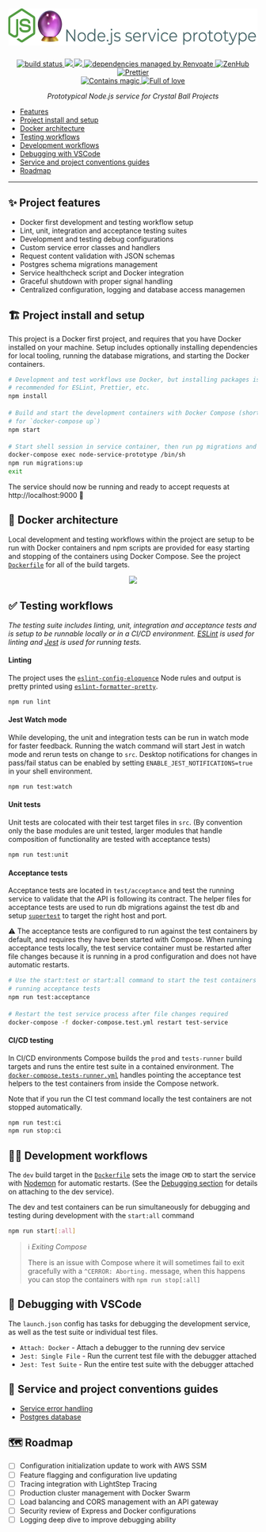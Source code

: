 <h1 align="right">
  <img height=75 src="./docs/assets/readme-header.png" alt="Node.js service prototype">
</h1>

<div align="center">
<!-- prettier-ignore-start -->
  <!-- <a href="https://www.npmjs.com/package/node-service-prototype" target="_blank" rel="noopener noreferrer">
    <img src="https://img.shields.io/npm/v/node-service-prototype.svg" alt="current version" />
  </a> -->
  <a href="https://travis-ci.com/crystal-ball/node-service-prototype" target="_blank" rel="noopener noreferrer">
    <img src="https://travis-ci.com/crystal-ball/node-service-prototype.svg?branch=master" alt="build status" />
  </a>
  <a href="https://codeclimate.com/github/crystal-ball/node-service-prototype/maintainability">
    <img src="https://api.codeclimate.com/v1/badges/01f7c050a41ab4459a31/maintainability" />
  </a>
  <a href="https://codeclimate.com/github/crystal-ball/node-service-prototype/test_coverage">
    <img src="https://api.codeclimate.com/v1/badges/01f7c050a41ab4459a31/test_coverage" />
  </a>
  <a href="https://renovatebot.com/" target="_blank" rel="noopener noreferrer">
    <img src="https://img.shields.io/badge/Renovate-enabled-32c3c2.svg" alt="dependencies managed by Renvoate" />
  </a>
  <a href="https://github.com/crystal-ball/node-service-prototype#zenhub" target="_blank" rel="noopener noreferrer">
    <img src="https://img.shields.io/badge/Shipping_faster_with-ZenHub-5e60ba.svg?style=flat-square" alt="ZenHub" />
  </a>
  <a href="https://prettier.io/" target="_blank" rel="noopener noreferrer">
    <img src="https://img.shields.io/badge/styled_with-prettier-ff69b4.svg" alt="Prettier" />
  </a>
  <!-- <a href="https://semantic-release.gitbook.io/semantic-release/" target="_blank" rel="noopener noreferrer">
    <img src="https://img.shields.io/badge/%F0%9F%93%A6%F0%9F%9A%80-semantic_release-e10079.svg" alt="managed by semantic release" />
  </a> -->
  <br />
  <a href="https://github.com/crystal-ball" target="_blank" rel="noopener noreferrer">
    <img src="https://img.shields.io/badge/%F0%9F%94%AE%E2%9C%A8-contains_magic-D831D7.svg" alt="Contains magic" />
  </a>
  <a href="https://github.com/crystal-ball/node-service-prototype" target="_blank" rel="noopener noreferrer">
    <img src="https://img.shields.io/badge/%F0%9F%92%96%F0%9F%8C%88-full_of_love-F5499E.svg" alt="Full of love" />
  </a>
<!-- prettier-ignore-end -->
</div>

<p align="center">
  <em>Prototypical Node.js service for Crystal Ball Projects</em>
</p>

- [Features](#-project-features)
- [Project install and setup](#-project-install-and-setup)
- [Docker architecture](#-docker-architecture)
- [Testing workflows](#-testing-workflows)
- [Development workflows](#-development-workflows)
- [Debugging with VSCode](#-debugging-with-vscode)
- [Service and project conventions guides](#-service-and-project-convention-guides)
- [Roadmap](#-roadmap)

---

## ✨ Project features

- Docker first development and testing workflow setup
- Lint, unit, integration and acceptance testing suites
- Development and testing debug configurations
- Custom service error classes and handlers
- Request content validation with JSON schemas
- Postgres schema migrations management
- Service healthcheck script and Docker integration
- Graceful shutdown with proper signal handling
- Centralized configuration, logging and database access managemen

## 🏗 Project install and setup

This project is a Docker first project, and requires that you have Docker
installed on your machine. Setup includes optionally installing dependencies for
local tooling, running the database migrations, and starting the Docker
containers.

```sh
# Development and test workflows use Docker, but installing packages is still
# recommended for ESLint, Prettier, etc.
npm install

# Build and start the development containers with Docker Compose (shorthand
# for `docker-compose up`)
npm start

# Start shell session in service container, then run pg migrations and exit
docker-compose exec node-service-prototype /bin/sh
npm run migrations:up
exit
```

The service should now be running and ready to accept requests at
http://localhost:9000 🎉

## 🐳 Docker architecture

Local development and testing workflows within the project are setup to be run
with Docker containers and npm scripts are provided for easy starting and
stopping of the containers using Docker Compose. See the project
[`Dockerfile`][] for all of the build targets.

<div align="center">
  <img src="./docs/assets/docker-compose-architecture.png">
</div>

## ✅ Testing workflows

_The testing suite includes linting, unit, integration and acceptance tests and
is setup to be runnable locally or in a CI/CD environment. [ESLint][] is used
for linting and [Jest][] is used for running tests._

#### Linting

The project uses the [`eslint-config-eloquence`][] Node rules and output is
pretty printed using [`eslint-formatter-pretty`][].

```sh
npm run lint
```

#### Jest Watch mode

While developing, the unit and integration tests can be run in watch mode for
faster feedback. Running the watch command will start Jest in watch mode and
rerun tests on change to `src`. Desktop notifications for changes in pass/fail
status can be enabled by setting `ENABLE_JEST_NOTIFICATIONS=true` in your shell
environment.

```sh
npm run test:watch
```

#### Unit tests

Unit tests are colocated with their test target files in `src`. (By convention
only the base modules are unit tested, larger modules that handle composition of
functionality are tested with acceptance tests)

```sh
npm run test:unit
```

#### Acceptance tests

Acceptance tests are located in `test/acceptance` and test the running service
to validate that the API is following its contract. The helper files for
acceptance tests are used to run db migrations against the test db and setup
[`supertest`][] to target the right host and port.

⚠️ The acceptance tests are configured to run against the test containers by
default, and requires they have been started with Compose. When running
acceptance tests locally, the test service container must be restarted after
file changes because it is running in a prod configuration and does not have
automatic restarts.

```sh
# Use the start:test or start:all command to start the test containers before
# running acceptance tests
npm run test:acceptance

# Restart the test service process after file changes required
docker-compose -f docker-compose.test.yml restart test-service
```

#### CI/CD testing

In CI/CD environments Compose builds the `prod` and `tests-runner` build targets
and runs the entire test suite in a contained environment. The
[`docker-compose.tests-runner.yml`][] handles pointing the acceptance test
helpers to the test containers from inside the Compose network.

Note that if you run the CI test command locally the test containers are not
stopped automatically.

```sh
npm run test:ci
npm run stop:ci
```

## 👷‍♀️ Development workflows

The `dev` build target in the [`Dockerfile`][] sets the image `CMD` to start the
service with [Nodemon][] for automatic restarts. (See the
[Debugging section](#-debugging-with-vscode) for details on attaching to the dev
service).

The dev and test containers can be run simultaneously for debugging and testing
during development with the `start:all` command

```sh
npm run start[:all]
```

> ℹ️ _Exiting Compose_
>
> There is an issue with Compose where it will sometimes fail to exit gracefully
> with a `^CERROR: Aborting.` message, when this happens you can stop the
> containers with `npm run stop[:all]`

## 🔬 Debugging with VSCode

The `launch.json` config has tasks for debugging the development service, as
well as the test suite or individual test files.

- `Attach: Docker` - Attach a debugger to the running dev service
- `Jest: Single File` - Run the current test file with the debugger attached
- `Jest: Test Suite` - Run the entire test suite with the debugger attached

## 📝 Service and project conventions guides

- [Service error handling](./docs/error-handling.md)
- [Postgres database](./docs/postgres.md)

## 🗺 Roadmap

- [ ] Configuration initialization update to work with AWS SSM
- [ ] Feature flagging and configuration live updating
- [ ] Tracing integration with LightStep Tracing
- [ ] Production cluster management with Docker Swarm
- [ ] Load balancing and CORS management with an API gateway
- [ ] Security review of Express and Docker configurations
- [ ] Logging deep dive to improve debugging ability

<!-- Links -->
<!-- prettier-ignore-start -->
[ESLint]:https://eslint.org/
[Jest]:https://jestjs.io/
[Nodemon]:https://nodemon.io/
[`Dockerfile`]:./Dockerfile
[`docker-compose.tests-runner.yml`]:./docker-compose.tests-runner.yml
[`eslint-config-eloquence`]:https://github.com/crystal-ball/eslint-config-eloquence
[`eslint-formatter-pretty`]:https://github.com/sindresorhus/eslint-formatter-pretty
[`node-pg-migrate`]:https://github.com/salsita/node-pg-migrate
[`node-postgres`]:https://node-postgres.com/
[`supertest`]:https://github.com/visionmedia/supertest
<!-- prettier-ignore-end -->
